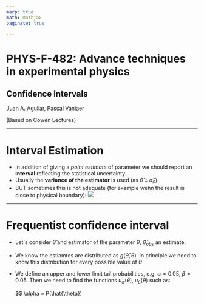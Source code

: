 ```yaml
---
marp: true
math: mathjax
paginate: true

---
```


# PHYS-F-482: Advance techniques in experimental physics

## Confidence Intervals 

Juan A. Aguilar, Pascal Vanlaer

(Based on Cowen Lectures)

---

# Interval Estimation

* In addition of giving a *point estimate* of parameter we should report an **interval** reflecting the statistical uncertainty. 
* Usually the **variance of the estimator** is used (as $\hat{\theta} \pm \hat{\sigma}_\theta$).
* BUT sometimes this is not adequate (for example wehn the result is close to physical boundary):
  ![](/figs/estimate_distribution_negvalues.png)

---

# Frequentist confidence interval

* Let's consider $\hat{\theta}$ and estimator of the parameter $\theta$, $\hat{\theta}_{obs}$ an estimate.
* We know the estiamtes are distributed as $g(\hat{\theta}, \theta)$. In principle we need to know this distribution for every possible value of $\theta$
* We define an upper and lower limit tail probabilities, e.g.  $\alpha = 0.05$, $\beta = 0.05$. Then we need to find the functions $u_\alpha(\theta)$, $u_\beta(\theta)$ such as:
  
  $$ \alpha = P(\hat{\theta})